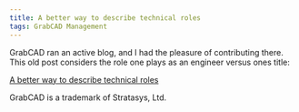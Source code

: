 ```yaml
---
title: A better way to describe technical roles
tags: GrabCAD Management
---
```

GrabCAD ran an active blog, and I had the pleasure of contributing there.  This old post considers the role one plays as an engineer versus ones title:

[A better way to describe technical roles](https://blog.grabcad.com/blog/2015/11/10/a-better-way-to-describe-technical-roles/)

<div class="article__license">GrabCAD is a trademark of Stratasys, Ltd.</div>